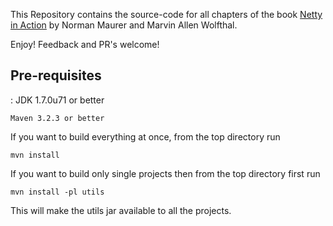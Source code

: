 This Repository contains the source-code for all chapters of the book [Netty in Action](http://manning.com/maurer)
by Norman Maurer and Marvin Allen Wolfthal.


Enjoy! Feedback and PR's welcome!


## Pre-requisites

:
	JDK 1.7.0u71 or better

	Maven 3.2.3 or better



If you want to build everything at once, from the top directory run

	mvn install


If you want to build only single projects then from the top directory first run

	mvn install -pl utils


This will make the utils jar available to all the projects.

